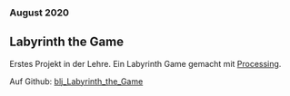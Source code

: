 ### August 2020

## Labyrinth the Game

Erstes Projekt in der Lehre. Ein Labyrinth Game gemacht mit [Processing](https://processing.org/).

Auf Github: [blj_Labyrinth_the_Game](https://github.com/RoeHH/blj_Labyrinth_the_Game)
